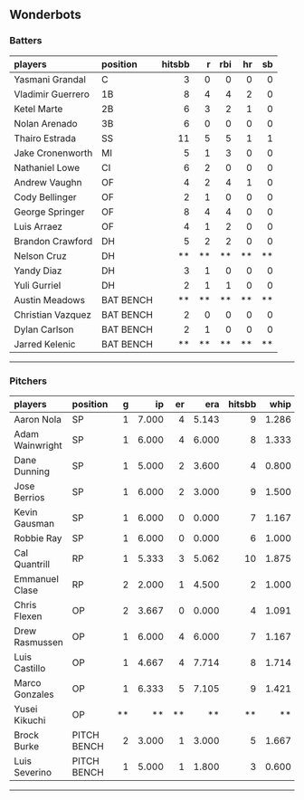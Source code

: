 ## Wonderbots

### Batters

 
|players           |position  | hitsbb|  r| rbi| hr| sb| 
|:-----------------|:---------|------:|--:|---:|--:|--:| 
|Yasmani Grandal   |C         |      3|  0|   0|  0|  0| 
|Vladimir Guerrero |1B        |      8|  4|   4|  2|  0| 
|Ketel Marte       |2B        |      6|  3|   2|  1|  0| 
|Nolan Arenado     |3B        |      6|  0|   0|  0|  0| 
|Thairo Estrada    |SS        |     11|  5|   5|  1|  1| 
|Jake Cronenworth  |MI        |      5|  1|   3|  0|  0| 
|Nathaniel Lowe    |CI        |      6|  2|   0|  0|  0| 
|Andrew Vaughn     |OF        |      4|  2|   4|  1|  0| 
|Cody Bellinger    |OF        |      2|  1|   0|  0|  0| 
|George Springer   |OF        |      8|  4|   4|  0|  0| 
|Luis Arraez       |OF        |      4|  1|   2|  0|  0| 
|Brandon Crawford  |DH        |      5|  2|   2|  0|  0| 
|Nelson Cruz       |DH        |     **| **|  **| **| **| 
|Yandy Diaz        |DH        |      3|  1|   0|  0|  0| 
|Yuli Gurriel      |DH        |      2|  1|   1|  0|  0| 
|Austin Meadows    |BAT BENCH |     **| **|  **| **| **| 
|Christian Vazquez |BAT BENCH |      2|  0|   0|  0|  0| 
|Dylan Carlson     |BAT BENCH |      2|  1|   0|  0|  0| 
|Jarred Kelenic    |BAT BENCH |     **| **|  **| **| **| 


* * *

### Pitchers

 
|players         |position    |  g|    ip| er|   era| hitsbb|  whip| so|  w| sv| 
|:---------------|:-----------|--:|-----:|--:|-----:|------:|-----:|--:|--:|--:| 
|Aaron Nola      |SP          |  1| 7.000|  4| 5.143|      9| 1.286|  8|  0|  0| 
|Adam Wainwright |SP          |  1| 6.000|  4| 6.000|      8| 1.333|  1|  0|  0| 
|Dane Dunning    |SP          |  1| 5.000|  2| 3.600|      4| 0.800|  8|  1|  0| 
|Jose Berrios    |SP          |  1| 6.000|  2| 3.000|      9| 1.500|  3|  1|  0| 
|Kevin Gausman   |SP          |  1| 6.000|  0| 0.000|      7| 1.167|  8|  0|  0| 
|Robbie Ray      |SP          |  1| 6.000|  0| 0.000|      6| 1.000|  7|  0|  0| 
|Cal Quantrill   |RP          |  1| 5.333|  3| 5.062|     10| 1.875|  2|  1|  0| 
|Emmanuel Clase  |RP          |  2| 2.000|  1| 4.500|      2| 1.000|  2|  1|  0| 
|Chris Flexen    |OP          |  2| 3.667|  0| 0.000|      4| 1.091|  3|  0|  0| 
|Drew Rasmussen  |OP          |  1| 6.000|  4| 6.000|      7| 1.167|  3|  0|  0| 
|Luis Castillo   |OP          |  1| 4.667|  4| 7.714|      8| 1.714|  4|  0|  0| 
|Marco Gonzales  |OP          |  1| 6.333|  5| 7.105|      9| 1.421|  4|  0|  0| 
|Yusei Kikuchi   |OP          | **|    **| **|    **|     **|    **| **| **| **| 
|Brock Burke     |PITCH BENCH |  2| 3.000|  1| 3.000|      5| 1.667|  2|  0|  0| 
|Luis Severino   |PITCH BENCH |  1| 5.000|  1| 1.800|      3| 0.600|  6|  1|  0| 


* * *


